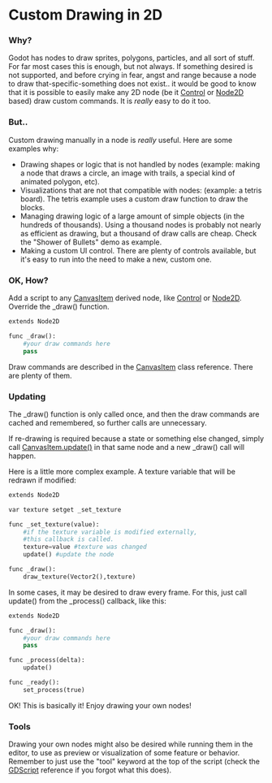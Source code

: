 # Custom Drawing in 2D

### Why?

Godot has nodes to draw sprites, polygons, particles, and all sort of stuff. For far most cases this is enough, but not always. If something desired is not supported, and before crying in fear, angst and range because a node to draw that-specific-something does not exist.. it would be good to know that it is possible to easily make any 2D node (be it [Control](class_control) or [Node2D](class_node2d) based) draw custom commands. It is _really_ easy to do it too.

### But..

Custom drawing manually in a node is _really_ useful. Here are some examples why:

* Drawing shapes or logic that is not handled by nodes (example: making a node that draws a circle, an image with trails, a special kind of animated polygon, etc).
* Visualizations that are not that compatible with nodes: (example: a tetris board). The tetris example uses a custom draw function to draw the blocks.
* Managing drawing logic of a large amount of simple objects (in the hundreds of thousands). Using a thousand nodes is probably not nearly as efficient as drawing, but a thousand of draw calls are cheap. Check the "Shower of Bullets" demo as example.
* Making a custom UI control. There are plenty of controls available, but it's easy to run into the need to make a new, custom one.

### OK, How?

Add a script to any [CanvasItem](class_canvasitem) derived node, like [Control](class_control) or [Node2D](class_node2d). Override the _draw() function.

```python
extends Node2D

func _draw():
    #your draw commands here
    pass
```

Draw commands are described in the [CanvasItem](class_canvasitem) class reference. There are plenty of them.

### Updating

The _draw() function is only called once, and then the draw commands are cached and remembered, so further calls are unnecessary.

If re-drawing is required because a state or something else changed, simply call [CanvasItem.update()](class_canvasitem#update) in that same node and a new _draw() call will happen.

Here is a little more complex example. A texture variable that will be redrawn if modified:

```python
extends Node2D

var texture setget _set_texture

func _set_texture(value):
    #if the texture variable is modified externally,
    #this callback is called.
    texture=value #texture was changed
    update() #update the node

func _draw():
    draw_texture(Vector2(),texture)

```

In some cases, it may be desired to draw every frame. For this, just call update() from the _process() callback, like this:

```python
extends Node2D

func _draw():
    #your draw commands here
    pass

func _process(delta):
    update()

func _ready():
    set_process(true)

```

OK! This is basically it! Enjoy drawing your own nodes!

### Tools

Drawing your own nodes might also be desired while running them in the editor, to use as preview or visualization of some feature or behavior.
Remember to just use the "tool" keyword at the top of the script (check the [GDScript](gdscript) reference if you forgot what this does).


